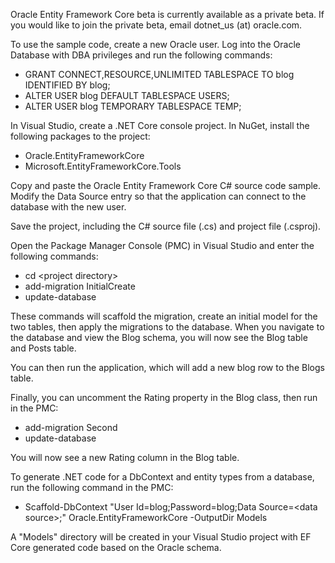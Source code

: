 Oracle Entity Framework Core beta is currently available as a private beta. If you would like to join the private beta, email dotnet_us (at) oracle.com.

To use the sample code, create a new Oracle user. Log into the Oracle Database with DBA privileges and run the following commands:

* GRANT CONNECT,RESOURCE,UNLIMITED TABLESPACE TO blog IDENTIFIED BY blog;
* ALTER USER blog DEFAULT TABLESPACE USERS;
* ALTER USER blog TEMPORARY TABLESPACE TEMP;

In Visual Studio, create a .NET Core console project. In NuGet, install the following packages to the project:
* Oracle.EntityFrameworkCore
* Microsoft.EntityFrameworkCore.Tools

Copy and paste the Oracle Entity Framework Core C# source code sample.
Modify the Data Source entry so that the application can connect to the database with the new user.

Save the project, including the C# source file (.cs) and project file (.csproj).

Open the Package Manager Console (PMC) in Visual Studio and enter the following commands:
* cd \<project directory>
* add-migration InitialCreate
* update-database

These commands will scaffold the migration, create an initial model for the two tables, then apply the migrations to the database.
When you navigate to the database and view the Blog schema, you will now see the Blog table and Posts table.

You can then run the application, which will add a new blog row to the Blogs table.

Finally, you can uncomment the Rating property in the Blog class, then run in the PMC:
* add-migration Second
* update-database

You will now see a new Rating column in the Blog table.

To generate .NET code for a DbContext and entity types from a database, run the following command in the PMC:

* Scaffold-DbContext "User Id=blog;Password=blog;Data Source=\<data source>;" Oracle.EntityFrameworkCore -OutputDir Models

A "Models" directory will be created in your Visual Studio project with EF Core generated code based on the Oracle schema.
